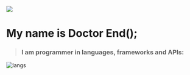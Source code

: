 ![](https://raw.githubusercontent.com/rodrigograca31/rodrigograca31/master/matrix.svg)
# My name is Doctor End();
> ### I am programmer in languages, frameworks and APIs:

<img src="https://imgur.com/AAOXuiT.png" alt="langs"/> 






